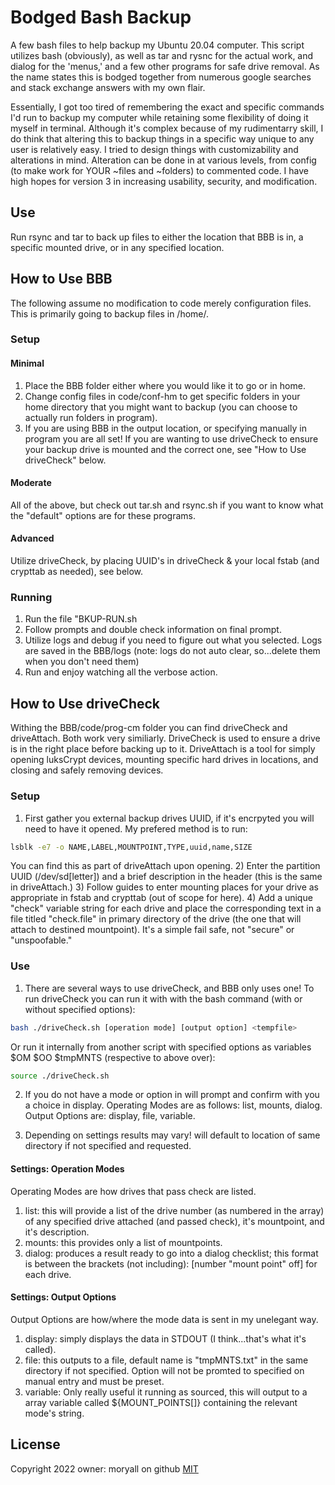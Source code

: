 # Bodged Bash Backup
A few bash files to help backup my Ubuntu 20.04 computer. This script utilizes bash (obviously), as well as tar and rysnc for the actual work, and dialog for the 'menus,' and a few other programs for safe drive removal. As the name states this is bodged together from numerous google searches and stack exchange answers with my own flair. 

Essentially, I got too tired of remembering the exact and specific commands I'd run to backup my computer while retaining some flexibility of doing it myself in terminal. Although it's complex because of my rudimentarry skill, I do think that altering this to backup things in a specific way unique to any user is relatively easy. I tried to design things with customizability and alterations in mind. Alteration can be done in at various levels, from config (to make work for YOUR ~files and ~folders) to commented code. I have high hopes for version 3 in increasing usability, security, and modification. 

## Use
Run rsync and tar to back up files to either the location that BBB is in, a specific mounted drive, or in any specified location. 

## How to Use BBB

The following assume no modification to code merely configuration files. This is primarily going to backup files in /home/<user name>.

### Setup
#### Minimal
1) Place the BBB folder either where you would like it to go or in home.
2) Change config files in code/conf-hm to get specific folders in your home directory that you might want to backup (you can choose to actually run folders in program). 
3) If you are using BBB in the output location, or specifying manually in program you are all set! If you are wanting to use driveCheck to ensure your backup drive is mounted and the correct one, see "How to Use driveCheck" below. 
#### Moderate
All of the above, but check out tar.sh and rsync.sh if you want to know what the "default" options are for these programs.
#### Advanced
Utilize driveCheck, by placing UUID's in driveCheck & your local fstab (and crypttab as needed), see below. 

### Running
1) Run the file "BKUP-RUN.sh
2) Follow prompts and double check information on final prompt. 
3) Utilize logs and debug if you need to figure out what you selected. Logs are saved in the BBB/logs (note: logs do not auto clear, so...delete them when you don't need them)
4) Run and enjoy watching all the verbose action. 

## How to Use driveCheck
Withing the BBB/code/prog-cm folder you can find driveCheck and driveAttach. Both work very similiarly. DriveCheck is used to ensure a drive is in the right place before backing up to it. DriveAttach is a tool for simply opening luksCrypt devices, mounting specific hard drives in locations, and closing and safely removing devices. 

### Setup
1) First gather you external backup drives UUID, if it's encrpyted you will need to have it opened. My prefered method is to run:
```bash
lsblk -e7 -o NAME,LABEL,MOUNTPOINT,TYPE,uuid,name,SIZE
```
You can find this as part of driveAttach upon opening. 
2) Enter the partition UUID (/dev/sd[letter]) and a brief description in the header (this is the same in driveAttach.)
3) Follow guides to enter mounting places for your drive as appropriate in fstab and crypttab (out of scope for here).
4) Add a unique "check" variable string for each drive and place the corresponding text in a file titled "check.file" in primary directory of the drive (the one that will attach to destined mountpoint). It's a simple fail safe, not "secure" or "unspoofable."

### Use
1) There are several ways to use driveCheck, and BBB only uses one! To run driveCheck you can run it with with the bash command (with or without specified options):
```bash
bash ./driveCheck.sh [operation mode] [output option] <tempfile>
```
Or run it internally from another script with specified options as variables $OM $OO $tmpMNTS (respective to above over):
```bash
source ./driveCheck.sh
```
2) If you do not have a mode or option in will prompt and confirm with you a choice in display. Operating Modes are as follows: list, mounts, dialog. Output Options are: display, file, variable. 

3) Depending on settings results may vary! <tempfile> will default to location of same directory if not specified and requested.

#### Settings: Operation Modes
Operating Modes are how drives that pass check are listed.
1) list: this will provide a list of the drive number (as numbered in the array) of any specified drive attached (and passed check), it's mountpoint, and it's description. 
2) mounts: this provides only a list of mountpoints.
3) dialog: produces a result ready to go into a dialog checklist; this format is between the brackets (not including): [number "mount point" off] for each drive.   

#### Settings: Output Options
Output Options are how/where the mode data is sent in my unelegant way. 
1) display: simply displays the data in STDOUT (I think...that's what it's called).
2) file: this outputs to a file, default name is "tmpMNTS.txt" in the same directory if not specified. Option will not be promted to specified on manual entry and must be preset. 
3) variable: Only really useful it running as sourced, this will output to a array variable called ${MOUNT_POINTS[]} containing the relevant mode's string. 


## License 

Copyright 2022 owner: moryall on github
[MIT](https://choosealicense.com/licenses/mit/)






